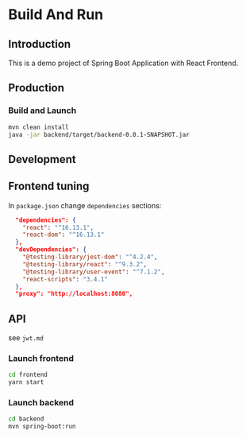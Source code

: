 # Build And Run

## Introduction

This is a demo project of Spring Boot Application with React Frontend. 

## Production

### Build and Launch 

```sh
mvn clean install
java -jar backend/target/backend-0.0.1-SNAPSHOT.jar
```

## Development

## Frontend tuning

In `package.json` change `dependencies` sections: 

```json
  "dependencies": {
    "react": "^16.13.1",
    "react-dom": "^16.13.1"
  },
  "devDependencies": {
    "@testing-library/jest-dom": "^4.2.4",
    "@testing-library/react": "^9.3.2",
    "@testing-library/user-event": "^7.1.2",
    "react-scripts": "3.4.1"
  },
  "proxy": "http://localhost:8080",
```

## API 

see `jwt.md`

### Launch frontend

```sh
cd frontend
yarn start
```

### Launch backend

```sh
cd backend
mvn spring-boot:run 
```
